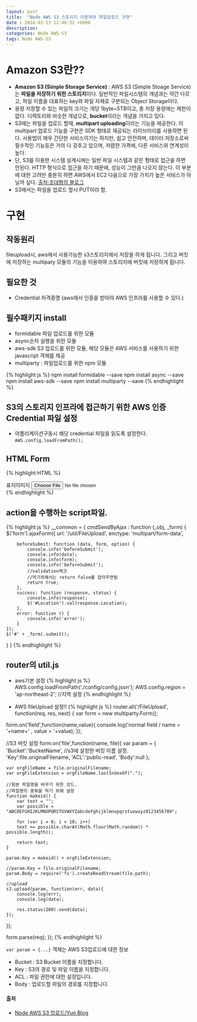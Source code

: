 ```yaml
---
layout: post
title:  "Node AWS S3 스토리지 이용하여 파일업로드 구현"
date : 2018-03-13 12:46:32 +0900
description: 
categories: Node AWS-S3
tags: Node AWS-S3
---
```


# Amazon S3란??
- **Amazon S3 (Simple Storage Service)** : AWS S3 (Simple Stoage Service)는 **파일을 저장하기 위한 스토리지**이다. 일반적인 파일시스템의 개념과는 약간 다르고, 파일 이름을 대표하는 key와 파일 자체로 구분되는 Object Storage이다.
- 용량 저장할 수 있는 파일의 크기는 개당 1byte~5TB이고, 총 저장 용량에는 제한이 없다. 디렉토리와 비슷한 개념으로, **bucket**이라는 개념을 가지고 있다.
- S3에는 파일을 업로드 할때, **multipart uploading**이라는 기능을 제공한다. 이 multipart 업로드 기능을 구현은 SDK 형태로 재공되는 라이브러리를 사용하면 된다. 사용법이 매우 간단한 서비스이기는 하지만, 쉽고 안전하며, 데이터 저장소로써 필수적인 기능등은 거의 다 갖추고 있으며, 저렴한 가격에, 다른 서비스와 연계성이 높다.
- 단, S3를 이용한 시스템 설계시에는 일반 파일 시스템과 같은 형태로 접근을 하면 안된다. HTTP 형식으로 접근을 하기 때문에, 성능이 그만큼 나오지 않는다. 이 부분에 대한 고려만 충분히 하면 AWS에서 EC2 다음으로 가장 가치가 높은 서비스가 아닐까 싶다. [출처:조대협의 블로그](http://bcho.tistory.com/778)
- S3에서는 파일을 업로드 할시 PUT이라 함.


# 구현

## 작동원리
fileupload시, aws에서 사용가능한 s3스토리지에서 저장을 하게 됩니다. 
그리고 버킷에 저장하는 multipaty 모듈의 기능을 이용하여 스토리지에 버킷에 저장하게 됩니다.

## 필요한 것
- Credential 자격증명 (aws에서 인증을 받아야 AWS 인프라를 사용할 수 있다.) 

## 필수패키지 install
- formidable 파일 업로드를 위한 모듈
- async순차 실행을 위한 모듈
- aws-sdk S3 업로드를 위한 모듈, 해당 모듈은 AWS 서비스를 사용하기 위한 javascript 객체를 제공
- multiparty : 파일업로드를 위한 npm 모듈

{% highlight js %}
npm install formidable --save
npm install async --save
npm install aws-sdk --save
npm install multiparty --save
{% endhighlight %}


## S3의 스토리지 인프라에 접근하기 위한 AWS 인증 Credential 파일 설정
- 어플리케이션구동시 해당 credential 파일을 읽도록 설정한다.
`AWS.config.loadFromPath();`


## HTML Form 
{% highlight HTML %}
<div class="form-group">
    <label for="contents">표지이미지</label>
    <input  type="file" id="img_files" name="img_files" accept="image/*" class="form-control" onchange="__common.cmdSendByAjax(this.id, 'frm');">
    <input type="hidden" id="Key" name="Key" />
    <input type="hidden" id="Location" name="Location" />
</div>
{% endhighlight %}


## action을 수행하는 script파일.
{% highlight js %}
__common = {
    cmdSendByAjax : function (_obj, _form) {
    $('form').ajaxForm({
        url: '/util/FileUpload',
        enctype: 'multipart/form-data',

        beforeSubmit: function (data, form, option) {
            console.info('beforeSubmit');
            console.info(data);
            console.info(form);
            console.info('beforeSubmit');
            //validation체크
            //막기위해서는 return false를 잡아주면됨
            return true;
        },
        success: function (response, status) {
            console.info(response);
            $('#Location').val(response.Location);
        },
        error: function () {
            console.info('error');
        }
    });
    $('#' + _form).submit();
}
}
{% endhighlight %}


## router의 util.js
- aws기본 설정
{% highlight js %}
AWS.config.loadFromPath('./config/config.json');
AWS.config.region = 'ap-northeast-2'; //지역 설정
{% endhighlight %}

- AWS fileUpload 설정!!
{% highlight js %}
router.all('/FileUpload', function(req, res, next) {
var form = new multiparty.Form();

form.on('field',function(name,value){
    console.log('normal field / name = '+name+' , value = '+value);
});

//S3 버킷 설정
form.on('file',function(name, file){
    var param = {
        'Bucket':'BucketName', //s3에 설정한 버킷 이름 설정.
        'Key':file.originalFilename,
        'ACL':'public-read',
        'Body':null
    };

    var orgFileName = file.originalFilename;
    var orgFileExtension = orgFileName.lastIndexOf(".");
    
    //원본 파일명을 바꾸기 위한 코드.
    //파일명의 중복을 막기 위해 설정
    function makeid() {
        var text = "";
        var possible = "ABCDEFGHIJKLMNOPQRSTUVWXYZabcdefghijklmnopqrstuvwxyz0123456789";
        
        for (var i = 0; i < 10; i++)
        text += possible.charAt(Math.floor(Math.random() * possible.length));
        
        return text;
    }

    param.Key = makeid() + orgFileExtension;

    //param.Key = file.originalFilename;
    param.Body = require('fs').createReadStream(file.path);
    
    //upload
    s3.upload(param, function(err, data){
        console.log(err);
        console.log(data);

        res.status(200).send(data);
    });
    
});

form.parse(req);
});
{% endhighlight %}


 `var param = {...}` 객체는 AWS S3업로드에 대한 정보
- Bucket : S3 Bucket 이름을 지정합니다.
- Key : S3의 경로 및 파일 이름을 지정합니다.
- ACL : 파일 권한에 대한 설정입니다.
- Body : 업로드할 파일의 경로를 지정합니다.



#### 출처
- [Node AWS S3 업로드/Yun Blog](https://cheese10yun.github.io/Node-AWS-S3-Upload/)